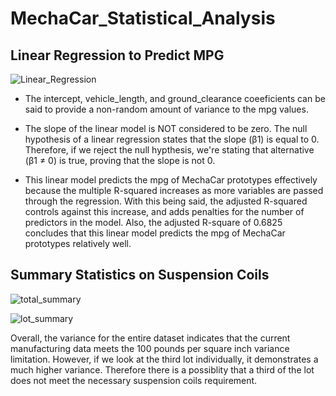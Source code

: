# MechaCar_Statistical_Analysis

## Linear Regression to Predict MPG
![Linear_Regression](https://user-images.githubusercontent.com/118491043/227819222-9184534e-af82-46c9-99d2-828f4ba850f1.png)

- The intercept, vehicle_length, and ground_clearance coeeficients can be said to provide a non-random amount of variance to the mpg values.

- The slope of the linear model is NOT considered to be zero. The null hypothesis of a linear regression states that the slope (β1) is equal to 0. Therefore, if we reject the null hypthesis, we're stating that alternative (β1 ≠ 0) is true, proving that the slope is not 0. 

- This linear model predicts the mpg of MechaCar prototypes effectively because the multiple R-squared increases as more variables are passed through the regression. With this being said, the adjusted R-squared controls against this increase, and adds penalties for the number of predictors in the model. Also, the adjusted R-square of 0.6825 concludes that this linear model predicts the mpg of MechaCar prototypes relatively well.

## Summary Statistics on Suspension Coils

![total_summary](https://user-images.githubusercontent.com/118491043/227822223-b021faca-8571-4065-9b9c-c155ee288e9d.png)

![lot_summary](https://user-images.githubusercontent.com/118491043/227822232-28d7b137-ef36-4d1c-bd7c-e935c7fa9f17.png)

Overall, the variance for the entire dataset indicates that the current manufacturing data meets the 100 pounds per square inch variance limitation. However, if we look at the third lot individually, it demonstrates a much higher variance. Therefore there is a possiblity that a third of the lot does not meet the necessary suspension coils requirement.
